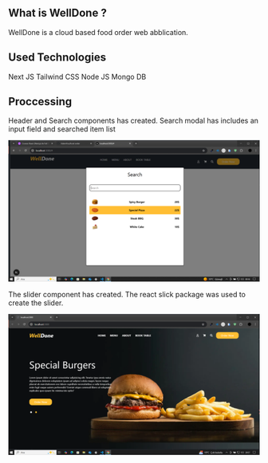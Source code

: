 ## What is WellDone ?

WellDone is a cloud based food order web abblication.

## Used Technologies

Next JS
Tailwind CSS
Node JS
Mongo DB

## Proccessing

Header and Search components has created.
Search modal has includes an input field and searched item list

![Header](./public/images/Header.png)

The slider component has created. The react slick package was used to create the slider.

![Slider & Hero](./public/images/ss-2.png)
